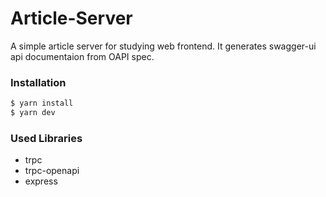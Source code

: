 # Article-Server

A simple article server for studying web frontend. It generates swagger-ui api documentaion from OAPI spec.

### Installation

```bash
$ yarn install
$ yarn dev
```

### Used Libraries

- trpc
- trpc-openapi
- express
